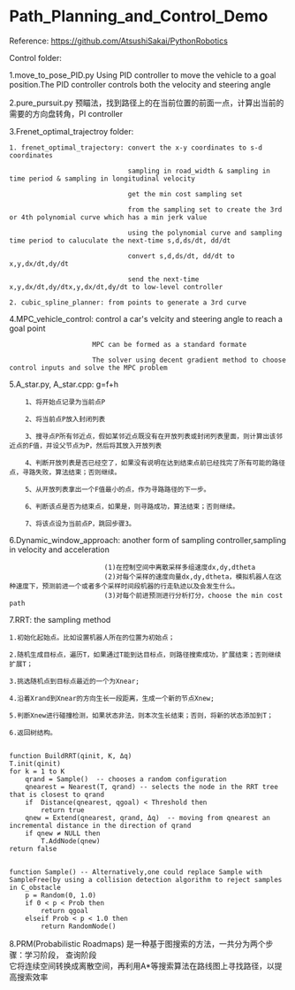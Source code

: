 # Path_Planning_and_Control_Demo

Reference:
https://github.com/AtsushiSakai/PythonRobotics

Control folder:

1.move_to_pose_PID.py 
  Using PID controller to move the vehicle to a goal position.The PID controller controls both the velocity and steering angle
 
2.pure_pursuit.py
  预瞄法，找到路径上的在当前位置的前面一点，计算出当前的需要的方向盘转角，PI controller
 
3.Frenet_optimal_trajectroy folder:

    1. frenet_optimal_trajectory: convert the x-y coordinates to s-d coordinates
    
                                  sampling in road_width & sampling in time period & sampling in longitudinal velocity
                                  
                                  get the min cost sampling set      
                                  
                                  from the sampling set to create the 3rd or 4th polynomial curve which has a min jerk value
                                  
                                  using the polynomial curve and sampling time period to caluculate the next-time s,d,ds/dt, dd/dt
                                  
                                  convert s,d,ds/dt, dd/dt to x,y,dx/dt,dy/dt
                                  
                                  send the next-time x,y,dx/dt,dy/dtx,y,dx/dt,dy/dt to low-level controller  
                                  
    2. cubic_spline_planner: from points to generate a 3rd curve  
 
 
 
 4.MPC_vehicle_control:  control a car's velcity and steering angle to reach a goal point
 
                         MPC can be formed as a standard formate
    
                         The solver using decent gradient method to choose control inputs and solve the MPC problem   
 
 
 

5.A_star.py, A_star.cpp: g=f+h


        1、将开始点记录为当前点P

        2、将当前点P放入封闭列表

        3、搜寻点P所有邻近点，假如某邻近点既没有在开放列表或封闭列表里面，则计算出该邻近点的F值，并设父节点为P，然后将其放入开放列表

        4、判断开放列表是否已经空了，如果没有说明在达到结束点前已经找完了所有可能的路径点，寻路失败，算法结束；否则继续。

        5、从开放列表拿出一个F值最小的点，作为寻路路径的下一步。

        6、判断该点是否为结束点，如果是，则寻路成功，算法结束；否则继续。

        7、将该点设为当前点P，跳回步骤3。



6.Dynamic_window_approach: another form of sampling controller,sampling in velocity and acceleration
                            
                            (1)在控制空间中离散采样多组速度dx,dy,dtheta
                            (2)对每个采样的速度向量dx,dy,dtheta，模拟机器人在这种速度下，预测前进一个或者多个采样时间段机器的行走轨迹以及会发生什么。
                            (3)对每个前进预测进行分析打分，choose the min cost path

                             

7.RRT: the sampling method

    1.初始化起始点。比如设置机器人所在的位置为初始点；

    2.随机生成目标点，遍历T，如果通过T能到达目标点，则路径搜索成功，扩展结束；否则继续扩展T；

    3.挑选随机点到目标点最近的一个为Xnear;

    4.沿着Xrand到Xnear的方向生长一段距离，生成一个新的节点Xnew;

    5.判断Xnew进行碰撞检测，如果状态非法，则本次生长结束；否则，将新的状态添加到T；

    6.返回树结构。   


    function BuildRRT(qinit, K, Δq)
    T.init(qinit)
    for k = 1 to K
        qrand = Sample()  -- chooses a random configuration
        qnearest = Nearest(T, qrand) -- selects the node in the RRT tree that is closest to qrand
        if  Distance(qnearest, qgoal) < Threshold then
            return true
        qnew = Extend(qnearest, qrand, Δq)  -- moving from qnearest an incremental distance in the direction of qrand
        if qnew ≠ NULL then
            T.AddNode(qnew)
    return false


    function Sample() -- Alternatively,one could replace Sample with SampleFree(by using a collision detection algorithm to reject samples in C_obstacle
        p = Random(0, 1.0)
        if 0 < p < Prob then
            return qgoal
        elseif Prob < p < 1.0 then
            return RandomNode()
       


8.PRM(Probabilistic Roadmaps) 是一种基于图搜索的方法，一共分为两个步骤：学习阶段， 查询阶段     
           它将连续空间转换成离散空间，再利用A*等搜索算法在路线图上寻找路径，以提高搜索效率
